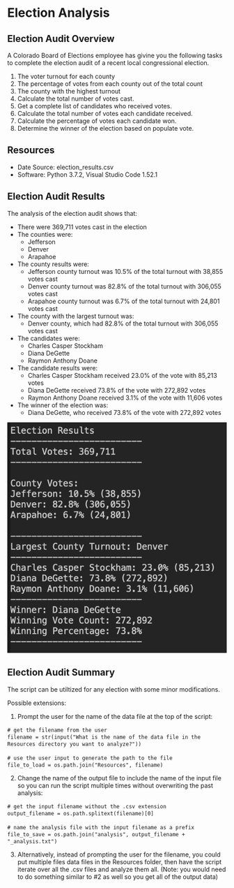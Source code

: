 # Election Analysis

## Election Audit Overview
A Colorado Board of Elections employee has givine you the following tasks to complete the election audit of a recent local congressional election.

1. The voter turnout for each county
2. The percentage of votes from each county out of the total count
3. The county with the highest turnout
4. Calculate the total number of votes cast.
5. Get a complete list of candidates who received votes.
6. Calculate the total number of votes each candidate received.
7. Calculate the percentage of votes each candidate won.
8. Determine the winner of the election based on populate vote.

## Resources
- Date Source: election_results.csv
- Software: Python 3.7.2, Visual Studio Code 1.52.1

## Election Audit Results
The analysis of the election audit shows that:
- There were 369,711 votes cast in the election
- The counties were:
  - Jefferson
  - Denver
  - Arapahoe
- The county results were:
  - Jefferson county turnout was 10.5% of the total turnout with 38,855 votes cast
  - Denver county turnout was 82.8% of the total turnout with 306,055 votes cast
  - Arapahoe county turnout was 6.7% of the total turnout with 24,801 votes cast
- The county with the largest turnout was:
  - Denver county, which had 82.8% of the total turnout with 306,055 votes cast
- The candidates were:
  - Charles Casper Stockham
  - Diana DeGette
  - Raymon Anthony Doane
- The candidate results were:
  - Charles Casper Stockham received 23.0% of the vote with 85,213 votes
  - Diana DeGette received 73.8% of the vote with 272,892 votes
  - Raymon Anthony Doane received 3.1% of the vote with 11,606 votes
- The winner of the election was:
  - Diana DeGette, who received 73.8% of the vote with 272,892 votes

![Election Audit Results](Resources/election_results.png)

## Election Audit Summary
The script can be utiltized for any election with some minor modifications.

Possible extensions:

1. Prompt the user for the name of the data file at the top of the script:
```
# get the filename from the user
filename = str(input("What is the name of the data file in the Resources directory you want to analyze?"))

# use the user input to generate the path to the file
file_to_load = os.path.join("Resources", filename)
```

2. Change the name of the output file to include the name of the input file so you can run the script multiple times without overwriting the past analysis:

```
# get the input filename without the .csv extension
output_filename = os.path.splitext(filename)[0]

# name the analysis file with the input filename as a prefix
file_to_save = os.path.join("analysis", output_filename + "_analysis.txt")
```

3. Alternatively, instead of prompting the user for the filename, you could put multiple files data files in the Resources folder, then have the script iterate over all the .csv files and analyze them all. (Note: you would need to do something similar to #2 as well so you get all of the output data)